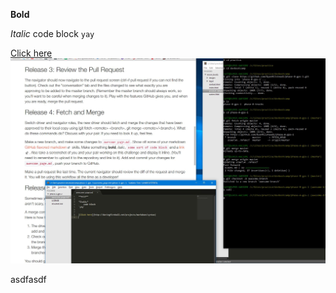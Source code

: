 **Bold**

*Italic*
    code block
`yay`


[Click here](http://daringfireball.net/projects/markdown/syntax)
![alt text](1.1.JPG)

asdfasdf